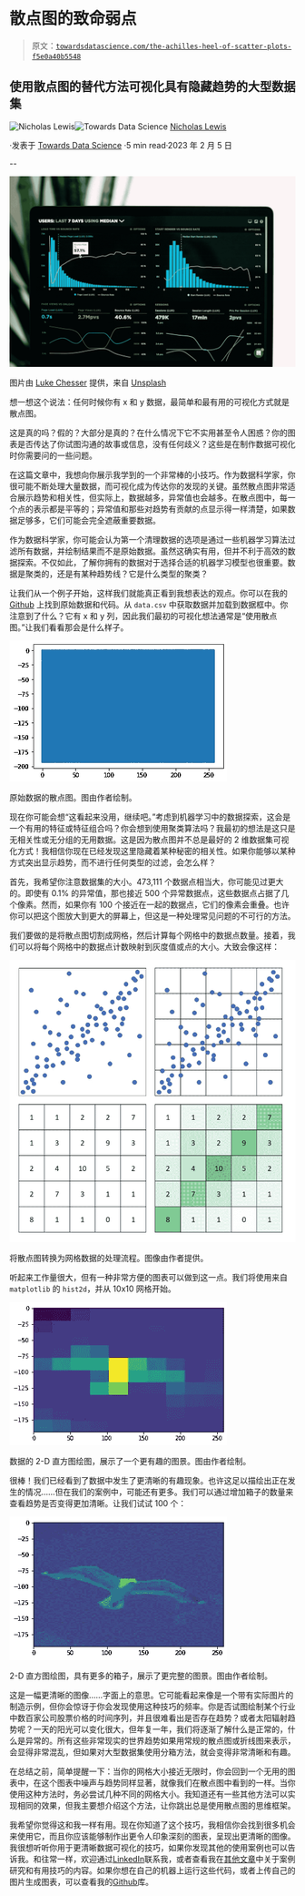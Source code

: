 # 散点图的致命弱点

> 原文：[`towardsdatascience.com/the-achilles-heel-of-scatter-plots-f5e0a40b5548`](https://towardsdatascience.com/the-achilles-heel-of-scatter-plots-f5e0a40b5548)

## 使用散点图的替代方法可视化具有隐藏趋势的大型数据集

[](https://nrlewis929.medium.com/?source=post_page-----f5e0a40b5548--------------------------------)![Nicholas Lewis](https://nrlewis929.medium.com/?source=post_page-----f5e0a40b5548--------------------------------)[](https://towardsdatascience.com/?source=post_page-----f5e0a40b5548--------------------------------)![Towards Data Science](https://towardsdatascience.com/?source=post_page-----f5e0a40b5548--------------------------------) [Nicholas Lewis](https://nrlewis929.medium.com/?source=post_page-----f5e0a40b5548--------------------------------)

·发表于 [Towards Data Science](https://towardsdatascience.com/?source=post_page-----f5e0a40b5548--------------------------------) ·5 min read·2023 年 2 月 5 日

--

![](img/99820d457e17125ea9fe0f5d11291b10.png)

图片由 [Luke Chesser](https://unsplash.com/@lukechesser?utm_source=medium&utm_medium=referral) 提供，来自 [Unsplash](https://unsplash.com/?utm_source=medium&utm_medium=referral)

想一想这个说法：任何时候你有 x 和 y 数据，最简单和最有用的可视化方式就是散点图。

这是真的吗？假的？大部分是真的？在什么情况下它不实用甚至令人困惑？你的图表是否传达了你试图沟通的故事或信息，没有任何歧义？这些是在制作数据可视化时你需要问的一些问题。

在这篇文章中，我想向你展示我学到的一个非常棒的小技巧。作为数据科学家，你很可能不断处理大量数据，而可视化成为传达你的发现的关键。虽然散点图非常适合展示趋势和相关性，但实际上，数据越多，异常值也会越多。在散点图中，每一个点的表示都是平等的；异常值和那些对趋势有贡献的点显示得一样清楚，如果数据足够多，它们可能会完全遮蔽重要数据。

作为数据科学家，你可能会认为第一个清理数据的选项是通过一些机器学习算法过滤所有数据，并绘制结果而不是原始数据。虽然这确实有用，但并不利于高效的数据探索。不仅如此，了解你拥有的数据对于选择合适的机器学习模型也很重要。数据是聚类的，还是有某种趋势线？它是什么类型的聚类？

让我们从一个例子开始，这样我们就能真正看到我想表达的观点。你可以在我的 [Github](https://github.com/nrlewis929/hist2d_plots) 上找到原始数据和代码。从 `data.csv` 中获取数据并加载到数据框中。你注意到了什么？它有 x 和 y 列，因此我们最初的可视化想法通常是“使用散点图。”让我们看看那会是什么样子。

![](img/44a2e66528e534fe3384cd8f5c0aa65a.png)

原始数据的散点图。图由作者绘制。

现在你可能会想“这看起来没用，继续吧。”考虑到机器学习中的数据探索，这会是一个有用的特征或特征组合吗？你会想到使用聚类算法吗？我最初的想法是这只是无相关性或无分组的无用数据。这是因为散点图并不总是最好的 2 维数据集可视化方式！我相信你现在已经发现这里隐藏着某种秘密的相关性。如果你能够以某种方式突出显示趋势，而不进行任何类型的过滤，会怎么样？

首先，我希望你注意数据集的大小。473,111 个数据点相当大，你可能见过更大的。即使有 0.1% 的异常值，那也接近 500 个异常数据点，这些数据点占据了几个像素。然而，如果你有 100 个接近在一起的数据点，它们的像素会重叠。也许你可以把这个图放大到更大的屏幕上，但这是一种处理常见问题的不可行的方法。

我们要做的是将散点图切割成网格，然后计算每个网格中的数据点数量。接着，我们可以将每个网格中的数据点计数映射到灰度值或点的大小。大致会像这样：

![](img/87a46054b1f7b168d0d1fad92533f521.png)

将散点图转换为网格数据的处理流程。图像由作者提供。

听起来工作量很大，但有一种非常方便的图表可以做到这一点。我们将使用来自 `matplotlib` 的 `hist2d`，并从 10x10 网格开始。

![](img/fb196c859926de3781463ca07f318bc8.png)

数据的 2-D 直方图绘图，展示了一个更有趣的图景。图由作者绘制。

很棒！我们已经看到了数据中发生了更清晰的有趣现象。也许这足以描绘出正在发生的情况……但在我们的案例中，可能还有更多。我们可以通过增加箱子的数量来查看趋势是否变得更加清晰。让我们试试 100 个：

![](img/62e47cd1af25ced70bdcfaa2403ee97a.png)

2-D 直方图绘图，具有更多的箱子，展示了更完整的图景。图由作者绘制。

这是一幅更清晰的图像……字面上的意思。它可能看起来像是一个带有实际图片的制造示例，但你会惊讶于你会发现使用这种技巧的频率。你是否试图绘制某个行业中数百家公司股票价格的时间序列，并且很难看出是否存在趋势？或者太阳辐射趋势呢？一天的阳光可以变化很大，但年复一年，我们将逐渐了解什么是正常的，什么是异常的。所有这些非常现实的世界趋势如果用常规的散点图或折线图来表示，会显得非常混乱，但如果对大型数据集使用分箱方法，就会变得非常清晰和有趣。

在总结之前，简单提醒一下：当你的网格大小接近无限时，你会回到一个无用的图表中，在这个图表中噪声与趋势同样显著，就像我们在散点图中看到的一样。当你使用这种方法时，务必尝试几种不同的网格大小。我知道还有一些其他方法可以实现相同的效果，但我主要想介绍这个方法，让你跳出总是使用散点图的思维框架。

我希望你觉得这和我一样有用。现在你知道了这个技巧，我相信你会找到很多机会来使用它，而且你应该能够制作出更令人印象深刻的图表，呈现出更清晰的图像。我很想听听你用于更清晰数据可视化的技巧，如果你发现其他的使用案例也可以告诉我。和往常一样，欢迎通过[LinkedIn](https://www.linkedin.com/in/nicholas-lewis-0366146b/)联系我，或者查看我在[其他文章](https://nrlewis929.medium.com/)中关于案例研究和有用技巧的内容。如果你想在自己的机器上运行这些代码，或者上传自己的图片生成图表，可以查看我的[Github](https://github.com/nrlewis929/hist2d_plots)库。
